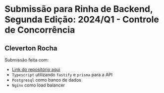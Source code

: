 # Submissão para Rinha de Backend, Segunda Edição: 2024/Q1 - Controle de Concorrência
## Cleverton Rocha
Submissão feita com:
<ul>
    <li><a href="https://github.com/Cleverton-Rocha/rinha-backend-ts">Link do repositório aqui</a></li>
    <li><code>Typescript</code> utilizando <code>fastify</code> e <code>prisma</code> para a API</li>
    <li><code>Postgresql</code> como banco de dados</li>
    <li><code>Nginx</code> como load balancer</li>
</ul>
